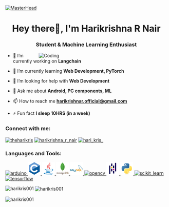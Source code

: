 [![MasterHead](https://www.charpeni.com/static/images/arrow-functions-in-class-properties-might-not-be-as-great-as-we-think/banner.gif)](https://rishavchanda.io)
<h1 align="center">Hey there👋, I'm Harikrishna R Nair</h1>
<h3 align="center">Student & Machine Learning Enthusiast</h3>
<img align="right" alt="Coding" width="400" src="https://www.ismartcom.com/hubfs/ai%20gif.gif">


- 🔭 I’m currently working on **Langchain**

- 🌱 I’m currently learning **Web Development, PyTorch**

- 🤝 I’m looking for help with **Web Development**

- 💬 Ask me about **Android, PC components, ML**

- 📫 How to reach me **harikrishnar.official@gmail.com**

- ⚡ Fun fact **I sleep 10HRS (in a week)**

<h3 align="left">Connect with me:</h3>
<p align="left">
<a href="https://twitter.com/theharikris" target="blank"><img align="center" src="https://raw.githubusercontent.com/rahuldkjain/github-profile-readme-generator/master/src/images/icons/Social/twitter.svg" alt="theharikris" height="30" width="40" /></a>
<a href="https://linkedin.com/in/harikrishna_r_nair" target="blank"><img align="center" src="https://raw.githubusercontent.com/rahuldkjain/github-profile-readme-generator/master/src/images/icons/Social/linked-in-alt.svg" alt="harikrishna_r_nair" height="30" width="40" /></a>
<a href="https://instagram.com/hari_kris_" target="blank"><img align="center" src="https://raw.githubusercontent.com/rahuldkjain/github-profile-readme-generator/master/src/images/icons/Social/instagram.svg" alt="hari_kris_" height="30" width="40" /></a>
</p>

<h3 align="left">Languages and Tools:</h3>
<p align="left"> <a href="https://www.arduino.cc/" target="_blank" rel="noreferrer"> <img src="https://cdn.worldvectorlogo.com/logos/arduino-1.svg" alt="arduino" width="40" height="40"/> </a> <a href="https://www.cprogramming.com/" target="_blank" rel="noreferrer"> <img src="https://raw.githubusercontent.com/devicons/devicon/master/icons/c/c-original.svg" alt="c" width="40" height="40"/> </a> <a href="https://www.java.com" target="_blank" rel="noreferrer"> <img src="https://raw.githubusercontent.com/devicons/devicon/master/icons/java/java-original.svg" alt="java" width="40" height="40"/> </a> <a href="https://www.mongodb.com/" target="_blank" rel="noreferrer"> <img src="https://raw.githubusercontent.com/devicons/devicon/master/icons/mongodb/mongodb-original-wordmark.svg" alt="mongodb" width="40" height="40"/> </a> <a href="https://www.mysql.com/" target="_blank" rel="noreferrer"> <img src="https://raw.githubusercontent.com/devicons/devicon/master/icons/mysql/mysql-original-wordmark.svg" alt="mysql" width="40" height="40"/> </a> <a href="https://opencv.org/" target="_blank" rel="noreferrer"> <img src="https://www.vectorlogo.zone/logos/opencv/opencv-icon.svg" alt="opencv" width="40" height="40"/> </a> <a href="https://pandas.pydata.org/" target="_blank" rel="noreferrer"> <img src="https://raw.githubusercontent.com/devicons/devicon/2ae2a900d2f041da66e950e4d48052658d850630/icons/pandas/pandas-original.svg" alt="pandas" width="40" height="40"/> </a> <a href="https://www.python.org" target="_blank" rel="noreferrer"> <img src="https://raw.githubusercontent.com/devicons/devicon/master/icons/python/python-original.svg" alt="python" width="40" height="40"/> </a> <a href="https://scikit-learn.org/" target="_blank" rel="noreferrer"> <img src="https://upload.wikimedia.org/wikipedia/commons/0/05/Scikit_learn_logo_small.svg" alt="scikit_learn" width="40" height="40"/> </a> <a href="https://www.tensorflow.org" target="_blank" rel="noreferrer"> <img src="https://www.vectorlogo.zone/logos/tensorflow/tensorflow-icon.svg" alt="tensorflow" width="40" height="40"/> </a> </p>

<p><img align="left" src="https://github-readme-stats.vercel.app/api/top-langs?username=harikris001&show_icons=true&locale=en&layout=compact" alt="harikris001" /></p>

<p>&nbsp;<img align="center" src="https://github-readme-stats.vercel.app/api?username=harikris001&show_icons=true&locale=en" alt="harikris001" /></p>

<p><img align="center" src="https://github-readme-streak-stats.herokuapp.com/?user=harikris001&" alt="harikris001" /></p>
